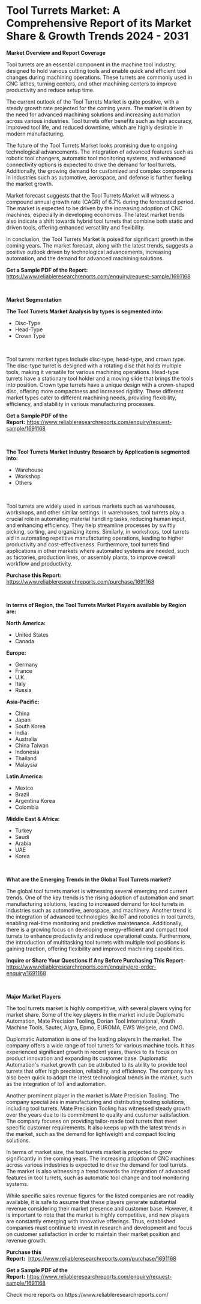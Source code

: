 <p><h1>Tool Turrets Market: A Comprehensive Report of its Market Share & Growth Trends 2024 - 2031</h1></p><p><strong>Market Overview and Report Coverage</strong></p>
<p><p>Tool turrets are an essential component in the machine tool industry, designed to hold various cutting tools and enable quick and efficient tool changes during machining operations. These turrets are commonly used in CNC lathes, turning centers, and other machining centers to improve productivity and reduce setup time.</p><p>The current outlook of the Tool Turrets Market is quite positive, with a steady growth rate projected for the coming years. The market is driven by the need for advanced machining solutions and increasing automation across various industries. Tool turrets offer benefits such as high accuracy, improved tool life, and reduced downtime, which are highly desirable in modern manufacturing.</p><p>The future of the Tool Turrets Market looks promising due to ongoing technological advancements. The integration of advanced features such as robotic tool changers, automatic tool monitoring systems, and enhanced connectivity options is expected to drive the demand for tool turrets. Additionally, the growing demand for customized and complex components in industries such as automotive, aerospace, and defense is further fueling the market growth.</p><p>Market forecast suggests that the Tool Turrets Market will witness a compound annual growth rate (CAGR) of 6.7% during the forecasted period. The market is expected to be driven by the increasing adoption of CNC machines, especially in developing economies. The latest market trends also indicate a shift towards hybrid tool turrets that combine both static and driven tools, offering enhanced versatility and flexibility.</p><p>In conclusion, the Tool Turrets Market is poised for significant growth in the coming years. The market forecast, along with the latest trends, suggests a positive outlook driven by technological advancements, increasing automation, and the demand for advanced machining solutions.</p></p>
<p><strong>Get a Sample PDF of the Report:</strong> <a href="https://www.reliableresearchreports.com/enquiry/request-sample/1691168">https://www.reliableresearchreports.com/enquiry/request-sample/1691168</a></p>
<p>&nbsp;</p>
<p><strong>Market Segmentation</strong></p>
<p><strong>The Tool Turrets Market Analysis by types is segmented into:</strong></p>
<p><ul><li>Disc-Type</li><li>Head-Type</li><li>Crown Type</li></ul></p>
<p>&nbsp;</p>
<p><p>Tool turrets market types include disc-type, head-type, and crown type. The disc-type turret is designed with a rotating disc that holds multiple tools, making it versatile for various machining operations. Head-type turrets have a stationary tool holder and a moving slide that brings the tools into position. Crown type turrets have a unique design with a crown-shaped disc, offering more compactness and increased rigidity. These different market types cater to different machining needs, providing flexibility, efficiency, and stability in various manufacturing processes.</p></p>
<p><strong>Get a Sample PDF of the Report:</strong>&nbsp;<a href="https://www.reliableresearchreports.com/enquiry/request-sample/1691168">https://www.reliableresearchreports.com/enquiry/request-sample/1691168</a></p>
<p>&nbsp;</p>
<p><strong>The Tool Turrets Market Industry Research by Application is segmented into:</strong></p>
<p><ul><li>Warehouse</li><li>Workshop</li><li>Others</li></ul></p>
<p>&nbsp;</p>
<p><p>Tool turrets are widely used in various markets such as warehouses, workshops, and other similar settings. In warehouses, tool turrets play a crucial role in automating material handling tasks, reducing human input, and enhancing efficiency. They help streamline processes by swiftly picking, sorting, and organizing items. Similarly, in workshops, tool turrets aid in automating repetitive manufacturing operations, leading to higher productivity and cost-effectiveness. Furthermore, tool turrets find applications in other markets where automated systems are needed, such as factories, production lines, or assembly plants, to improve overall workflow and productivity.</p></p>
<p><strong>Purchase this Report:</strong>&nbsp; <a href="https://www.reliableresearchreports.com/purchase/1691168">https://www.reliableresearchreports.com/purchase/1691168</a></p>
<p>&nbsp;</p>
<p><strong>In terms of Region, the Tool Turrets Market Players available by Region are:</strong></p>
<p>
    <p> <strong> North America: </strong>
        <ul>
            <li>United States</li>
            <li>Canada</li>
        </ul>
        </p> 
    <p> <strong> Europe: </strong>
        <ul>
            <li>Germany</li>
            <li>France</li>
            <li>U.K.</li>
            <li>Italy</li>
            <li>Russia</li>
        </ul>
        </p> 
    <p> <strong> Asia-Pacific: </strong>
        <ul>
            <li>China</li>
            <li>Japan</li>
            <li>South Korea</li>
            <li>India</li>
            <li>Australia</li>
            <li>China Taiwan</li>
            <li>Indonesia</li>
            <li>Thailand</li>
            <li>Malaysia</li>
        </ul>
        </p> 
    <p> <strong> Latin America: </strong>
        <ul>
            <li>Mexico</li>
            <li>Brazil</li>
            <li>Argentina Korea</li>
            <li>Colombia</li>
        </ul>
        </p> 
    <p> <strong> Middle East & Africa: </strong>
        <ul>
            <li>Turkey</li>
            <li>Saudi</li>
            <li>Arabia</li>
            <li>UAE</li>
            <li>Korea</li>
        </ul>
    </p>
    </p>
<p>&nbsp;</p>
<p><strong>What are the Emerging Trends in the Global Tool Turrets market?</strong></p>
<p><p>The global tool turrets market is witnessing several emerging and current trends. One of the key trends is the rising adoption of automation and smart manufacturing solutions, leading to increased demand for tool turrets in industries such as automotive, aerospace, and machinery. Another trend is the integration of advanced technologies like IoT and robotics in tool turrets, enabling real-time monitoring and predictive maintenance. Additionally, there is a growing focus on developing energy-efficient and compact tool turrets to enhance productivity and reduce operational costs. Furthermore, the introduction of multitasking tool turrets with multiple tool positions is gaining traction, offering flexibility and improved machining capabilities.</p></p>
<p><strong>Inquire or Share Your Questions If Any Before Purchasing This Report</strong>- <a href="https://www.reliableresearchreports.com/enquiry/pre-order-enquiry/1691168">https://www.reliableresearchreports.com/enquiry/pre-order-enquiry/1691168</a></p>
<p>&nbsp;</p>
<p><strong>Major Market Players</strong></p>
<p><p>The tool turrets market is highly competitive, with several players vying for market share. Some of the key players in the market include Duplomatic Automation, Mate Precision Tooling, Dorian Tool International, Knuth Machine Tools, Sauter, Algra, Epmo, EUROMA, EWS Weigele, and OMG.</p><p>Duplomatic Automation is one of the leading players in the market. The company offers a wide range of tool turrets for various machine tools. It has experienced significant growth in recent years, thanks to its focus on product innovation and expanding its customer base. Duplomatic Automation's market growth can be attributed to its ability to provide tool turrets that offer high precision, reliability, and efficiency. The company has also been quick to adopt the latest technological trends in the market, such as the integration of IoT and automation.</p><p>Another prominent player in the market is Mate Precision Tooling. The company specializes in manufacturing and distributing tooling solutions, including tool turrets. Mate Precision Tooling has witnessed steady growth over the years due to its commitment to quality and customer satisfaction. The company focuses on providing tailor-made tool turrets that meet specific customer requirements. It also keeps up with the latest trends in the market, such as the demand for lightweight and compact tooling solutions.</p><p>In terms of market size, the tool turrets market is projected to grow significantly in the coming years. The increasing adoption of CNC machines across various industries is expected to drive the demand for tool turrets. The market is also witnessing a trend towards the integration of advanced features in tool turrets, such as automatic tool change and tool monitoring systems.</p><p>While specific sales revenue figures for the listed companies are not readily available, it is safe to assume that these players generate substantial revenue considering their market presence and customer base. However, it is important to note that the market is highly competitive, and new players are constantly emerging with innovative offerings. Thus, established companies must continue to invest in research and development and focus on customer satisfaction in order to maintain their market position and revenue growth.</p></p>
<p><strong>Purchase this Report:</strong>&nbsp;&nbsp;<a href="https://www.reliableresearchreports.com/purchase/1691168">https://www.reliableresearchreports.com/purchase/1691168</a></p>
<p></p>
<p><strong>Get a Sample PDF of the Report:</strong>&nbsp;<a href="https://www.reliableresearchreports.com/enquiry/request-sample/1691168">https://www.reliableresearchreports.com/enquiry/request-sample/1691168</a></p>
<p>Check more reports on https://www.reliableresearchreports.com/</p>